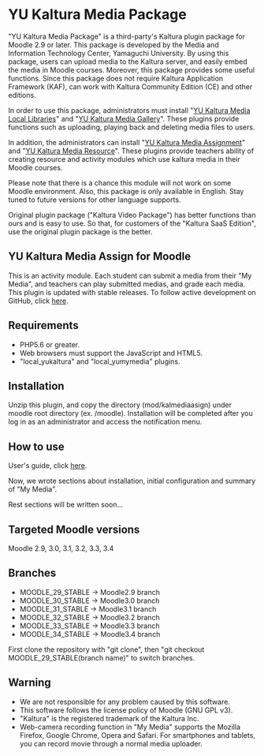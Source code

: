 # YU Kaltura Media Package
"YU Kaltura Media Package" is a third-party's Kaltura plugin package for Moodle 2.9 or later. This package is developed by the Media and Information Technology Center, Yamaguchi University. By using this package, users can upload media to the Kaltura server, and easily embed the media in Moodle courses. Moreover, this package provides some useful functions. Since this package does not require Kaltura Application Framework (KAF), can work with Kaltura Community Edition (CE) and other editions.

In order to use this package, administrators must install "[YU Kaltura Media Local Libraries](https://moodle.org/plugins/local_yukaltura)" and "[YU Kaltura Media Gallery](https://moodle.org/plugins/local_yumymedia)".
These plugins provide functions such as uploading, playing back and deleting media files to users.

In addition, the administrators can install "[YU Kaltura Media Assignment](https://moodle.org/plugins/mod_kalmediaassign)" and "[YU Kaltura Media Resource](https://moodle.org/plugins/mod_kalmediares)".
These plugins provide teachers ability of creating resource and activity modules which use kaltura media in their Moodle courses.

Please note that there is a chance this module will not work on some Moodle environment. Also, this package is only available in English. Stay tuned to future versions for other language supports.

Original plugin package ("Kaltura Video Package") has better functions than ours and is easy to use. So that, for customers of the "Kaltura SaaS Edition", use the original plugin package is the better.

YU Kaltura Media Assign for Moodle
------
This is an activity module. Each student can submit a media from their "My Media", and teachers can play submitted medias, and grade each media.
This plugin is updated with stable releases. To follow active development on GitHub, click [here](https://github.com/YU-MITC/moodle-mod_kalmediaassign/).

Requirements
------

* PHP5.6 or greater.
* Web browsers must support the JavaScript and HTML5.
* "local_yukaltura" and "local_yumymedia" plugins.

Installation
------

Unzip this plugin, and copy the directory (mod/kalmediaasign) under moodle root directory (ex. /moodle).
Installation will be completed after you log in as an administrator and access the notification menu.

How to use
------

User's guide, click [here](http://www.cc.yamaguchi-u.ac.jp/guides/cas/plugins/userguide_version1.1.pdf).

Now, we wrote sections about installation, initial configuration and summary of "My Media".

Rest sections will be written soon...

Targeted Moodle versions
------

Moodle 2.9, 3.0, 3.1, 3.2, 3.3, 3.4

Branches
------

* MOODLE_29_STABLE -> Moodle2.9 branch 
* MOODLE_30_STABLE -> Moodle3.0 branch 
* MOODLE_31_STABLE -> Moodle3.1 branch 
* MOODLE_32_STABLE -> Moodle3.2 branch 
* MOODLE_33_STABLE -> Moodle3.3 branch 
* MOODLE_34_STABLE -> Moodle3.4 branch 

First clone the repository with "git clone", then "git checkout MOODLE_29_STABLE(branch name)" to switch branches.

Warning
------

* We are not responsible for any problem caused by this software. 
* This software follows the license policy of Moodle (GNU GPL v3).
* "Kaltura" is the registered trademark of the Kaltura Inc.
* Web-camera recording function in "My Media" supports the Mozilla Firefox, Google Chrome, Opera and Safari. For smartphones and tablets, you can record movie through a normal media uploader.
